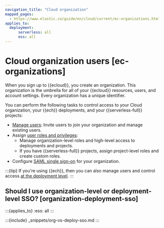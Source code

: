 ```yaml
---
navigation_title: "Cloud organization"
mapped_pages:
  - https://www.elastic.co/guide/en/cloud/current/ec-organizations.html
applies_to:
  deployment:
      serverless: all
      ess: all
---
```


# Cloud organization users [ec-organizations]

When you sign up to {{ecloud}}, you create an organization. This organization is the umbrella for all of your {{ecloud}} resources, users, and account settings. Every organization has a unique identifier.

You can perform the following tasks to control access to your Cloud organization, your {{ech}} deployments, and your {{serverless-full}} projects:

* [Manage users](/deploy-manage/users-roles/cloud-organization/manage-users.md): Invite users to join your organization and manage existing users.
* Assign [user roles and privileges](/deploy-manage/users-roles/cloud-organization/user-roles.md): 
  * Manage organization-level roles and high-level access to deployments and projects. 
  * If you have {{serverless-full}} projects, assign project-level roles and create custom roles.
* Configure [SAML single sign-on](/deploy-manage/users-roles/cloud-organization/configure-saml-authentication.md) for your organization.

:::{tip}
If you're using {{ech}}, then you can also manage users and control access [at the deployment level](/deploy-manage/users-roles/cluster-or-deployment-auth.md).
:::

## Should I use organization-level or deployment-level SSO? [organization-deployment-sso] 

:::{applies_to}
:ess: all
:::

:::{include} _snippets/org-vs-deploy-sso.md
:::